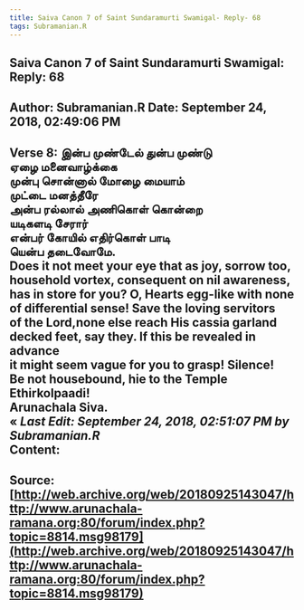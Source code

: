 ```yaml
--- 
title: Saiva Canon 7 of Saint Sundaramurti Swamigal- Reply- 68   
tags: Subramanian.R  
---  
```

##  Saiva Canon 7 of Saint Sundaramurti Swamigal: Reply: 68  
Author: Subramanian.R       Date: September 24, 2018, 02:49:06 PM  
---  
Verse 8: இன்ப முண்டேல் துன்ப முண்டு   
 ஏழை மனைவாழ்க்கை   
முன்பு சொன்னால் மோழை மையாம்   
 முட்டை மனத்தீரே   
அன்ப ரல்லால் அணிகொள் கொன்றை   
 யடிகளடி சேரார்   
என்பர் கோயில் எதிர்கொள் பாடி   
 யென்ப தடைவோமே.   
Does it not meet your eye that as joy, sorrow too,   
household vortex, consequent on nil awareness,   
has in store for you? O, Hearts egg-like with none   
of differential sense! Save the loving servitors   
of the Lord,none else reach His cassia garland   
decked feet, say they. If this be revealed in advance   
it might seem vague for you to grasp! Silence!   
Be not housebound, hie to the Temple Ethirkolpaadi!   
Arunachala Siva.   
« _Last Edit: September 24, 2018, 02:51:07 PM by Subramanian.R_  
Content:
 ---  
Source:[http://web.archive.org/web/20180925143047/http://www.arunachala-ramana.org:80/forum/index.php?topic=8814.msg98179](http://web.archive.org/web/20180925143047/http://www.arunachala-ramana.org:80/forum/index.php?topic=8814.msg98179)   
---  

